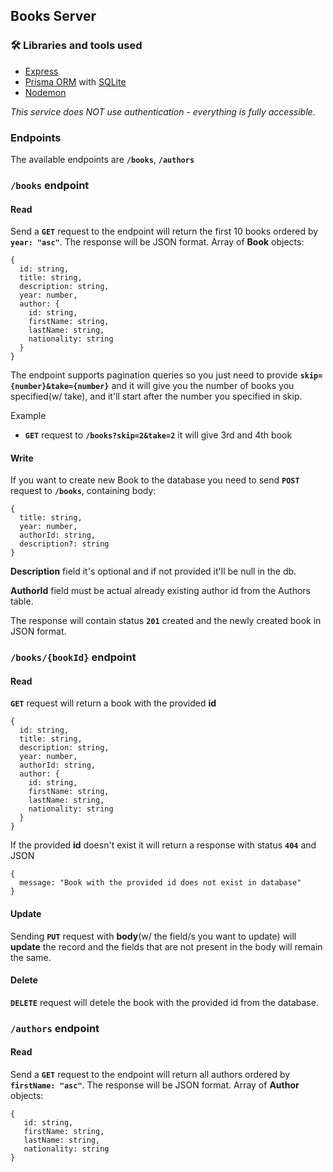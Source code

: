 ## Books Server

### 🛠 Libraries and tools used

- [Express](https://expressjs.com/)
- [Prisma ORM](https://www.prisma.io/) with [SQLite](https://www.sqlite.org)
- [Nodemon](https://github.com/remy/nodemon)

*This service does NOT use authentication - everything is fully accessible*.


### Endpoints
The available endpoints are **`/books`**, **`/authors`**

### **`/books`** endpoint
#### Read

Send a **`GET`** request to the endpoint will return the first 10 books ordered by **`year: "asc"`**.
The response will be JSON format. Array of **Book** objects: 
```
{
  id: string,
  title: string,
  description: string,
  year: number,
  author: {
    id: string,
    firstName: string,
    lastName: string,
    nationality: string
  }
}
```

The endpoint supports pagination queries so you just need to provide **`skip={number}&take={number}`** and it will give you the number of books you specified(w/ take),
and it'll start after the number you specified in skip.

Example
  - **`GET`** request to **`/books?skip=2&take=2`** it will give 3rd and 4th book
 
#### Write
If you want to create new Book to the database you need to send **`POST`** request to **`/books`**,
containing body:
```
{
  title: string,
  year: number,
  authorId: string,
  description?: string
}
```
**Description** field it's optional and if not provided it'll be null in the db.

**AuthorId** field must be actual already existing author id from the Authors table.

The response will contain status **`201`** created and the newly created book in JSON format.

### **`/books/{bookId}`** endpoint
#### Read

**`GET`** request will return a book with the provided **id**
```
{
  id: string,
  title: string,
  description: string,
  year: number,
  authorId: string,
  author: {
    id: string,
    firstName: string,
    lastName: string,
    nationality: string
  }
}
```
If the provided **id** doesn't exist it will return a response with status **`404`** and JSON
```
{
  message: "Book with the provided id does not exist in database"
}
```

#### Update

Sending **`PUT`** request with **body**(w/ the field/s you want to update) will **update** the record and the fields that are not present in the body will remain the same.

#### Delete

**`DELETE`** request will detele the book with the provided id from the database.

### **`/authors`** endpoint
#### Read

Send a **`GET`** request to the endpoint will return all authors ordered by **`firstName: "asc"`**.
The response will be JSON format. Array of **Author** objects: 
```
{
   id: string,
   firstName: string,
   lastName: string,
   nationality: string
}
```
